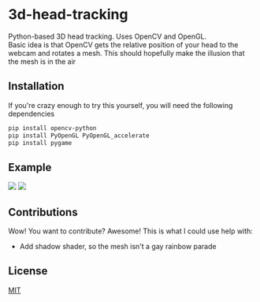 # 3d-head-tracking
Python-based 3D head tracking. Uses OpenCV and OpenGL.<br>
Basic idea is that OpenCV gets the relative position of your head to the webcam and rotates a mesh. This should hopefully make the illusion that the mesh is in the air

## Installation
If you're crazy enough to try this yourself, you will need the following dependencies
```bash
pip install opencv-python
pip install PyOpenGL PyOpenGL_accelerate
pip install pygame
```

## Example
<img src="https://i.imgur.com/pooIm8F.png"></img>
<img src="https://i.imgur.com/kvKHQWw.png"></img>

## Contributions
Wow! You want to contribute? Awesome! This is what I could use help with:
<ul>
  <li>Add shadow shader, so the mesh isn't a gay rainbow parade</li>
</ul>

## License
[MIT](https://choosealicense.com/licenses/mit/)
